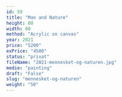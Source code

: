 ```yaml
---
id: 59
title: "Man and Nature"
height: 80
width: 60
method: "Acrylic on canvas"
year: 2021
price: "5200"
exPrice: "4500"
status: "privat"
fileName: "2021-mennesket-og-naturen.jpg"
medie: "painting"
draft: "False"
slug: "mennesket-og-naturen"
weight: "50"
---
```

